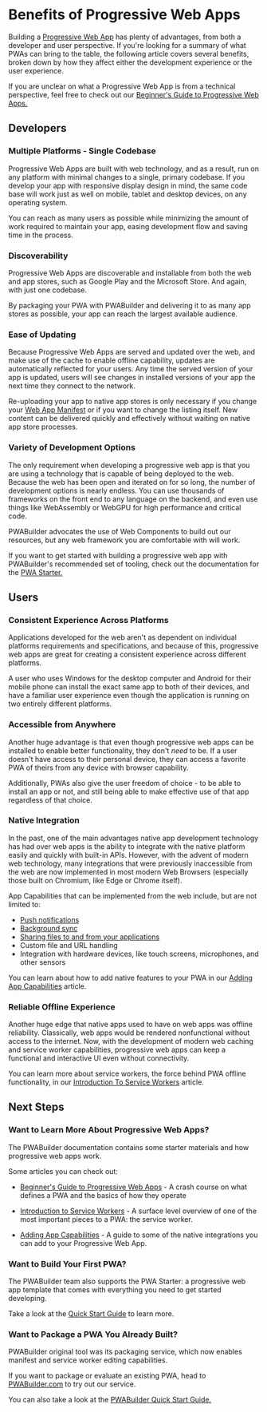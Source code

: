 # Benefits of Progressive Web Apps

Building a [Progressive Web App](/home/pwa-intro/) has plenty of advantages, from both a developer and user perspective. If you're looking for a summary of what PWAs can bring to the table, the following article covers several benefits, broken down by how they affect either the development experience or the user experience.

If you are unclear on what a Progressive Web App is from a technical perspective, feel free to check out our [Beginner's Guide to Progressive Web Apps.](/home/pwa-intro/)

## Developers

### Multiple Platforms - Single Codebase

Progressive Web Apps are built with web technology, and as a result, run on any platform with minimal changes to a single, primary codebase. If you develop your app with responsive display design in mind, the same code base will work just as well on mobile, tablet and desktop devices, on any operating system.

You can reach as many users as possible while minimizing the amount of work required to maintain your app, easing development flow and saving time in the process.

### Discoverability

Progressive Web Apps are discoverable and installable from both the web and app stores, such as Google Play and the Microsoft Store. And again, with just one codebase.

By packaging your PWA with PWABuilder and delivering it to as many app stores as possible, your app can reach the largest available audience.

### Ease of Updating

Because Progressive Web Apps are served and updated over the web, and make use of the cache to enable offline capability, updates are automatically reflected for your users. Any time the served version of your app is updated, users will see changes in installed versions of your app the next time they connect to the network. 

Re-uploading your app to native app stores is only necessary if you change your [Web App Manifest](https://developer.mozilla.org/docs/Web/Manifest) or if you want to change the listing itself. New content can be delivered quickly and effectively without waiting on native app store processes.

### Variety of Development Options

The only requirement when developing a progressive web app is that you are using a technology that is capable of being deployed to the web. Because the web has been open and iterated on for so long, the number of development options is nearly endless. You can use thousands of frameworks on the front end to any language on the backend, and even use things like WebAssembly or WebGPU for high performance and critical code.

PWABuilder advocates the use of Web Components to build out our resources, but any web framework you are comfortable with will work.

If you want to get started with building a progressive web app with PWABuilder's recommended set of tooling, check out the documentation for the [PWA Starter.](/starter/quick-start/)

## Users

### Consistent Experience Across Platforms

Applications developed for the web aren't as dependent on individual platforms requirements and specifications, and because of this, progressive web apps are great for creating a consistent experience across different platforms.

A user who uses Windows for the desktop computer and Android for their mobile phone can install the exact same app to both of their devices, and have a familiar user experience even though the application is running on two entirely different platforms.

### Accessible from Anywhere

Another huge advantage is that even though progressive web apps can be installed to enable better functionality, they don't *need* to be. If a user doesn't have access to their personal device, they can access a favorite PWA of theirs from any device with browser capability.

Additionally, PWAs also give the user freedom of choice - to be able to install an app or not, and still being able to make effective use of that app regardless of that choice.

### Native Integration

In the past, one of the main advantages native app development technology has had over web apps is the ability to integrate with the native platform easily and quickly with built-in APIs. However, with the advent of modern web technology, many integrations that were previously inaccessible from the web are now implemented in most modern Web Browsers (especially those built on Chromium, like Edge or Chrome itself).

App Capabilities that can be implemented from the web include, but are not limited to:

- [Push notifications](/home/native-features?id=push-notifications)
- [Background sync](/home/native-features?id=background-sync)
- [Sharing files to and from your applications](/home/native-features?id=web-share-api)
- Custom file and URL handling
- Integration with hardware devices, like touch screens, microphones, and other sensors

You can learn about how to add native features to your PWA in our [Adding App Capabilities](/home/native-features) article.

### Reliable Offline Experience

Another huge edge that native apps used to have on web apps was offline reliability. Classically, web apps would be rendered nonfunctional without access to the internet. Now, with the development of modern web caching and service worker capabilities, progressive web apps can keep a functional and interactive UI even without connectivity.

You can learn more about service workers, the force behind PWA offline functionality, in our [Introduction To Service Workers](/home/sw-intro/ "Introduction to Service Workers") article.

## Next Steps
 
### Want to Learn More About Progressive Web Apps?
The PWABuilder documentation contains some starter materials and how progressive web apps work.

Some articles you can check out:

* [Beginner's Guide to Progressive Web Apps](/home/pwa-intro/) - A crash course on what defines a PWA and the basics of how they operate

* [Introduction to Service Workers](/home/sw-intro) - A surface level overview of one of the most important pieces to a PWA: the service worker.

* [Adding App Capabilities](/home/native-features/) - A guide to some of the native integrations you can add to your Progressive Web App.


### Want to Build Your First PWA?

The PWABuilder team also supports the PWA Starter: a progressive web app template that comes with everything you need to get started developing.

Take a look at the [Quick Start Guide](/starter/quick-start/) to learn more.

### Want to Package a PWA You Already Built?

PWABuilder original tool was its packaging service, which now enables manifest and service worker editing capabilities.

If you want to package or evaluate an existing PWA, head to [PWABuilder.com](https://www.pwabuilder.com/) to try out our service.

You can also take a look at the [PWABuilder Quick Start Guide.](/builder/quick-start)
